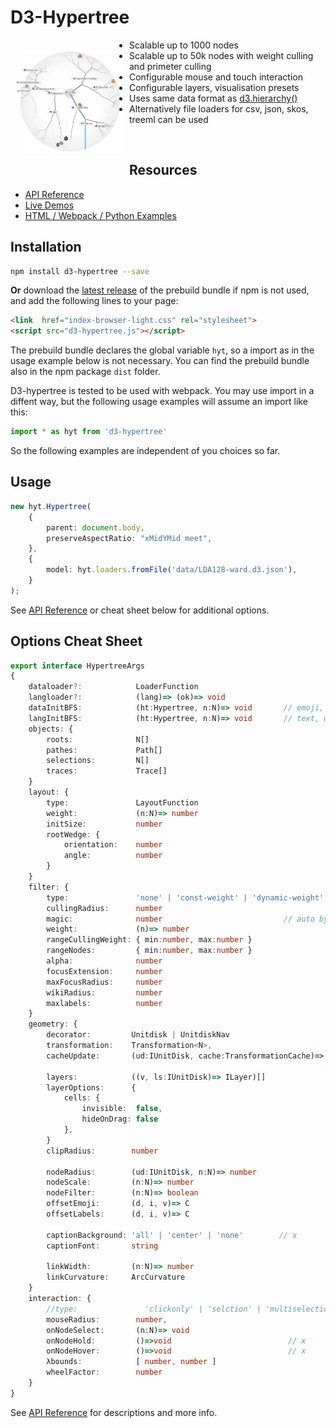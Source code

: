<!--
<p align="justify">
<p align="center">
<a href="https://glouwa.github.io/d3-hypertree/">
  <img src="docs/img/screenshot-light-github.png?raw=true">
</a>
</p>
</p>
-->

<!--
<iframe width="590" height="590" src="https://glouwa.github.io/" frameborder="0" allowfullscreen="allowfullscreen"></iframe>

<iframe width="560" height="315" src="http://www.youtube.com/embed/t6kxOXOJj8E" frameborder="0" allowfullscreen="allowfullscreen"></iframe>
-->

# D3-Hypertree
<!--
<p align="justify">
<p align="center">
A Scalable Intercative Web Component for Hyperbolic Tree Visualisations.
</p>
</p>
-->

<a href="https://glouwa.github.io/d3-hypertree/"><img 
src="docs/img/screenshot-light-github.png?raw=true" width="170" align="left" hspace="10" vspace="16"></a>

- Scalable up to 1000 nodes
- Scalable up to 50k nodes with weight culling and primeter culling
- Configurable mouse and touch interaction
- Configurable layers, visualisation presets
- Uses same data format as [d3.hierarchy()](https://github.com/d3/d3-hierarchy#hierarchy) 
- Alternatively file loaders for csv, json, skos, treeml can be used
<br>

## Resources
- [API Reference](https://glouwa.github.io/d3-hypertree/)
- [Live Demos](https://glouwa.github.io/d3-hypertree-examples/)
- [HTML / Webpack / Python Examples](https://github.com/glouwa/d3-hypertree-examples/)

## Installation

```bash
npm install d3-hypertree --save
```

<b>Or</b> download the [latest release](https://glouwa.github.io/d3-hypertree/)
of the prebuild bundle if npm is not used, 
and add the following lines to your page:

```html
<link  href="index-browser-light.css" rel="stylesheet">
<script src="d3-hypertree.js"></script>
```

The prebuild bundle declares the global variable `hyt`, 
so a import as in the usage example below is not necessary.
You can find the prebuild bundle also in the npm package `dist` folder. 

D3-hypertree is tested to be used with webpack. You may use import in a diffent way,
but the following usage examples will assume an import like this: 

```typescript
import * as hyt from 'd3-hypertree'
```

So the following examples are independent of you choices so far.

## Usage

```typescript
new hyt.Hypertree(
    {
        parent: document.body,
        preserveAspectRatio: "xMidYMid meet",
    },
    {
        model: hyt.loaders.fromFile('data/LDA128-ward.d3.json'),
    }
);
```

See [API Reference](https://glouwa.github.io/d3-hypertree/) or cheat sheet below for additional options.

## Options Cheat Sheet

```typescript
export interface HypertreeArgs
{
    dataloader?:            LoaderFunction
    langloader?:            (lang)=> (ok)=> void    
    dataInitBFS:            (ht:Hypertree, n:N)=> void       // emoji, imghref
    langInitBFS:            (ht:Hypertree, n:N)=> void       // text, wiki, clickable, cell,
    objects: {
        roots:              N[]
        pathes:             Path[]
        selections:         N[]
        traces:             Trace[]
    }
    layout: {
        type:               LayoutFunction
        weight:             (n:N)=> number
        initSize:           number
        rootWedge: {
            orientation:    number
            angle:          number
        }
    }
    filter: {
        type:               'none' | 'const-weight' | 'dynamic-weight'
        cullingRadius:      number
        magic:              number                           // auto by init up
        weight:             (n)=> number
        rangeCullingWeight: { min:number, max:number }
        rangeNodes:         { min:number, max:number }
        alpha:              number
        focusExtension:     number        
        maxFocusRadius:     number
        wikiRadius:         number
        maxlabels:          number       
    }       
    geometry: {
        decorator:         Unitdisk | UnitdiskNav
        transformation:    Transformation<N>,    
        cacheUpdate:       (ud:IUnitDisk, cache:TransformationCache)=> void
        
        layers:            ((v, ls:IUnitDisk)=> ILayer)[]
        layerOptions:      {
            cells: {
                invisible:  false,
                hideOnDrag: false
            },
        }
        clipRadius:        number

        nodeRadius:        (ud:IUnitDisk, n:N)=> number
        nodeScale:         (n:N)=> number
        nodeFilter:        (n:N)=> boolean
        offsetEmoji:       (d, i, v)=> C
        offsetLabels:      (d, i, v)=> C

        captionBackground: 'all' | 'center' | 'none'        // x 
        captionFont:       string

        linkWidth:         (n:N)=> number
        linkCurvature:     ArcCurvature
    }
    interaction: {          
        //type:               'clickonly' | 'selction' | 'multiselection' | 'centernodeselectable'
        mouseRadius:        number,
        onNodeSelect:       (n:N)=> void
        onNodeHold:         ()=>void                          // x 
        onNodeHover:        ()=>void                          // x 
        λbounds:            [ number, number ]
        wheelFactor:        number
    }
}
```

See [API Reference](https://glouwa.github.io/d3-hypertree/) for descriptions and more info.